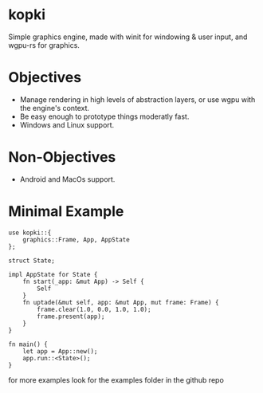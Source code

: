 # kopki

Simple graphics engine, made with winit for windowing & user input, and wgpu-rs for graphics.

# Objectives
- Manage rendering in high levels of abstraction layers, or use wgpu with the engine's context.
- Be easy enough to prototype things moderatly fast.
- Windows and Linux support.

# Non-Objectives
- Android and MacOs support.

# Minimal Example
```
use kopki::{
    graphics::Frame, App, AppState
};

struct State;

impl AppState for State {
    fn start(_app: &mut App) -> Self {
        Self
    }
    fn uptade(&mut self, app: &mut App, mut frame: Frame) {
        frame.clear(1.0, 0.0, 1.0, 1.0);
        frame.present(app);
    }
}

fn main() {
    let app = App::new();
    app.run::<State>();
}
```

for more examples look for the examples folder in the github repo